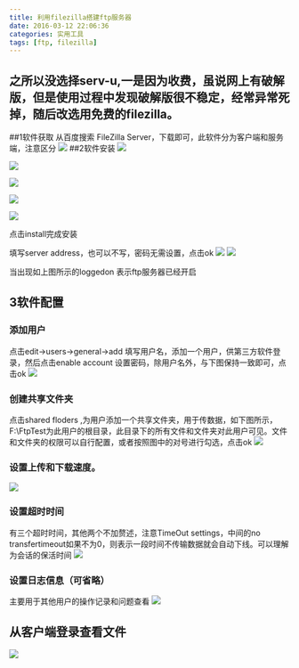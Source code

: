 ```yaml
---
title: 利用filezilla搭建ftp服务器
date: 2016-03-12 22:06:36
categories: 实用工具
tags: [ftp, filezilla]
---
```


之所以没选择serv-u,一是因为收费，虽说网上有破解版，但是使用过程中发现破解版很不稳定，经常异常死掉，随后改选用免费的filezilla。
------------
##1软件获取
从百度搜索 FileZilla Server，下载即可，此软件分为客户端和服务端，注意区分
![](http://roy-markdown.oss-cn-qingdao.aliyuncs.com/ftp-server/1.jpg)
##2软件安装
![](http://roy-markdown.oss-cn-qingdao.aliyuncs.com/ftp-server/2.jpg)

![](http://roy-markdown.oss-cn-qingdao.aliyuncs.com/ftp-server/3.jpg)

![](http://roy-markdown.oss-cn-qingdao.aliyuncs.com/ftp-server/4.jpg)

![](http://roy-markdown.oss-cn-qingdao.aliyuncs.com/ftp-server/5.jpg)

![](http://roy-markdown.oss-cn-qingdao.aliyuncs.com/ftp-server/6.jpg)

点击install完成安装

填写server address，也可以不写，密码无需设置，点击ok
![](http://roy-markdown.oss-cn-qingdao.aliyuncs.com/ftp-server/7.jpg)
![](http://roy-markdown.oss-cn-qingdao.aliyuncs.com/ftp-server/8.jpg)

当出现如上图所示的loggedon 表示ftp服务器已经开启


## 3软件配置
### 添加用户
点击edit->users->general->add 填写用户名，添加一个用户，供第三方软件登录，然后点击enable account 设置密码，除用户名外，与下图保持一致即可，点击ok
![](http://roy-markdown.oss-cn-qingdao.aliyuncs.com/ftp-server/9.jpg)
### 创建共享文件夹
点击shared floders ,为用户添加一个共享文件夹，用于传数据，如下图所示，F:\FtpTest为此用户的根目录，此目录下的所有文件和文件夹对此用户可见。文件和文件夹的权限可以自行配置，或者按照图中的对号进行勾选，点击ok
![](http://roy-markdown.oss-cn-qingdao.aliyuncs.com/ftp-server/10.jpg)
### 设置上传和下载速度。
![](http://roy-markdown.oss-cn-qingdao.aliyuncs.com/ftp-server/11.jpg)
### 设置超时时间
有三个超时时间，其他两个不加赘述，注意TimeOut settings，中间的no transfertimeout如果不为0，则表示一段时间不传输数据就会自动下线。可以理解为会话的保活时间
![](http://roy-markdown.oss-cn-qingdao.aliyuncs.com/ftp-server/12.jpg)
### 设置日志信息（可省略）
主要用于其他用户的操作记录和问题查看
![](http://roy-markdown.oss-cn-qingdao.aliyuncs.com/ftp-server/13.jpg)

## 从客户端登录查看文件
![](http://roy-markdown.oss-cn-qingdao.aliyuncs.com/ftp-server/14.jpg)

